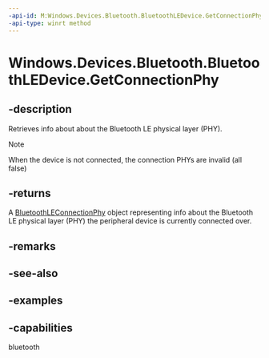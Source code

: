 ```yaml
---
-api-id: M:Windows.Devices.Bluetooth.BluetoothLEDevice.GetConnectionPhy
-api-type: winrt method
---
```


# Windows.Devices.Bluetooth.BluetoothLEDevice.GetConnectionPhy

<!--
public Windows.Devices.Bluetooth.BluetoothLEConnectionPhy GetConnectionPhy ();
-->

## -description

Retrieves info about about the Bluetooth LE physical layer (PHY).

> [!NOTE]
> When the device is not connected, the connection PHYs are invalid (all false)

## -returns

A [BluetoothLEConnectionPhy](bluetoothleconnectionphy.md) object representing info about the Bluetooth LE physical layer (PHY) the peripheral device is currently connected over.

## -remarks

## -see-also

## -examples

## -capabilities
bluetooth
